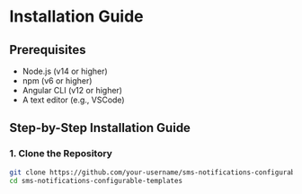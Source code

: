 # Installation Guide

## Prerequisites
- Node.js (v14 or higher)
- npm (v6 or higher)
- Angular CLI (v12 or higher)
- A text editor (e.g., VSCode)

## Step-by-Step Installation Guide

### 1. Clone the Repository
```bash
git clone https://github.com/your-username/sms-notifications-configurable-templates.git
cd sms-notifications-configurable-templates
